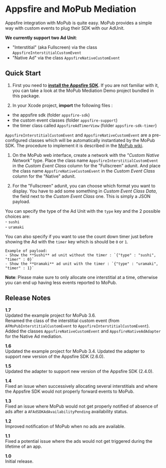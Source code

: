 # Appsfire and MoPub Mediation

Appsfire integration with MoPub is quite easy. MoPub provides a simple way with custom events to plug their SDK with our AdUnit.

**We currently support two Ad Unit**:

* "Interstitial" (aka Fullscreen) via the class `AppsfireInterstitialCustomEvent`
* "Native Ad" via the class `AppsfireNativeCustomEvent`



## Quick Start
1. First you need to [**install the Appsfire SDK**](http://docs.appsfire.com/sdk/ios/integration-reference/Setup_Your_Project). If you are not familiar with it, you can take a look at the MoPub Mediation Demo project bundled in this package.

1. In your Xcode project, **import** the following files :
  - the appsfire sdk (folder `appsfire-sdk`)
  - the custom event classes (folder `appsfire-support`)
  - the timer class called `AppsfireAdTimerView` (folder `appsfire-sdk-timer`)

  `AppsfireInterstitialCustomEvent` and `AppsfireNativeCustomEvent` are a pre-configured classes which will be automatically instantiated by the MoPub SDK. The procedure to implement it is described in the [MoPub wiki](https://github.com/mopub/mopub-ios-sdk/wiki/Custom-Events#quick-start-for-interstitials).

1. On the MoPub web interface, create a network with the *"Custom Native Network"* type. Place the class name `AppsfireInterstitialCustomEvent` in the *Custom Event Class* column for the "Fullscreen" adunit. And place the class name `AppsfireNativeCustomEvent` in the *Custom Event Class* column for the "Native" adunit.

1. For the "Fullscreen" adunit, you can choose which format you want to display. You have to add some something in *Custom Event Class Data*, the field next to the *Custom Event Class* one. This is simply a JSON payload.

  You can specify the type of the Ad Unit with the `type` key and the 2 possible choices are:  
    - `sushi`  
    - `uramaki`

  You can also specify if you want to use the count down timer just before showing the Ad with the `timer` key which is should be `0` or `1`.

    Example of payload:  
    - Show the **Sushi** ad unit without the timer : `{"type" : "sushi", "timer" : 0}`  
    - Show the **Uramaki** ad unit with the timer : `{"type" : "uramaki", "timer" : 1}`  

**Note**: Please make sure to only allocate one interstitial at a time, otherwise you can end up having less events reported to MoPub.

## Release Notes

**1.7**  
Updated the example project for MoPub 3.6.  
Renamed the class of the interstitial custom event (from `AFMoPubInterstitialCustomEvent` to `AppsfireInterstitialCustomEvent`).  
Added the classes `AppsfireNativeCustomEvent` and `AppsfireNativeAdAdapter` for the Native Ad mediation.

**1.6**  
Updated the example project for MoPub 3.4.
Updated the adapter to support new version of the Appsfire SDK (2.6.0).

**1.5**  
Updated the adapter to support new version of the Appsfire SDK (2.4.0).

**1.4**  
Fixed an issue when successively allocating several interstitials and where the Appsfire SDK would not properly forward events to MoPub.

**1.3**  
Fixed an issue where MoPub would not get properly notified of absence of ads after a `AFAdSDKAdAvailabilityPending` availability status.

**1.2**  
Improved notification of MoPub when no ads are available.

**1.1**  
Fixed a potential issue where the ads would not get triggered during the lifetime of an app.

**1.0**  
Initial release.
